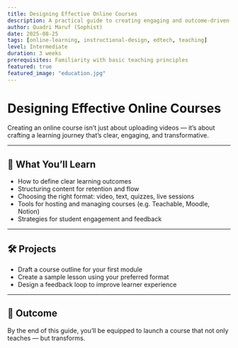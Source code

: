 ```yaml
---
title: Designing Effective Online Courses  
description: A practical guide to creating engaging and outcome-driven online learning experiences.  
author: Quadri Maruf (Sophist)  
date: 2025-08-25  
tags: [online-learning, instructional-design, edtech, teaching]  
level: Intermediate  
duration: 3 weeks  
prerequisites: Familiarity with basic teaching principles  
featured: true  
featured_image: "education.jpg"  
---
```


# Designing Effective Online Courses

Creating an online course isn’t just about uploading videos — it’s about crafting a learning journey that’s clear, engaging, and transformative.

---

## 🎯 What You’ll Learn

- How to define clear learning outcomes  
- Structuring content for retention and flow  
- Choosing the right format: video, text, quizzes, live sessions  
- Tools for hosting and managing courses (e.g. Teachable, Moodle, Notion)  
- Strategies for student engagement and feedback  

---

## 🛠️ Projects

- Draft a course outline for your first module  
- Create a sample lesson using your preferred format  
- Design a feedback loop to improve learner experience  

---

## 📌 Outcome

By the end of this guide, you’ll be equipped to launch a course that not only teaches — but transforms.